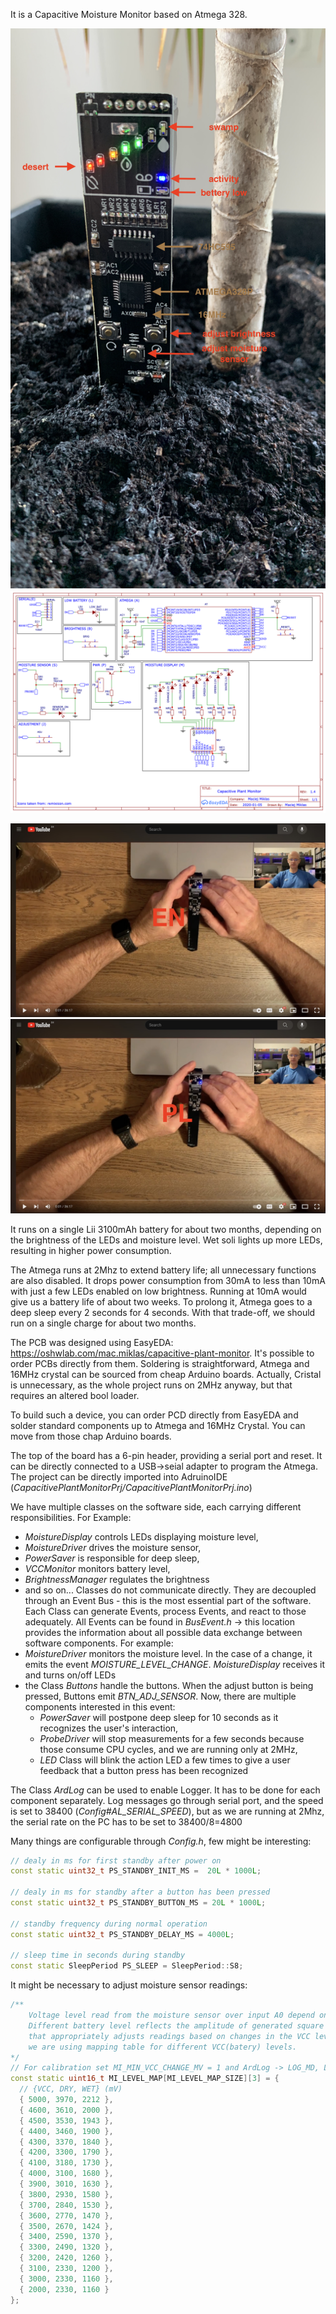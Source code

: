 It is a Capacitive Moisture Monitor based on Atmega 328. 

<img src="/img/cover.jpg" width="600px"/>
<img src="/img/schematic.png" width="600px"/>


[![Youtube EN)](/img/youtube_en.jpg)](https://youtu.be/DBx7lEarteA)
[![Youtube PL)](/img/youtube_pl.jpg)](https://youtu.be/4kX7fkXBnfU)

It runs on a single Lii 3100mAh battery for about two months, depending on the brightness of the LEDs and moisture level. Wet soli lights up more LEDs, resulting in higher power consumption. 

The Atmega runs at 2Mhz to extend battery life; all unnecessary functions are also disabled. It drops power consumption from 30mA to less than 10mA with just a few LEDs enabled on low brightness. Running at 10mA would give us a battery life of about two weeks. To prolong it, Atmega goes to a deep sleep every 2 seconds for 4 seconds. With that trade-off, we should run on a single charge for about two months.

The PCB was designed using EasyEDA: https://oshwlab.com/mac.miklas/capacitive-plant-monitor. It's possible to order PCBs directly from them. Soldering is straightforward, Atmega and 16MHz crystal can be sourced from cheap Arduino boards. Actually, Cristal is unnecessary, as the whole project runs on 2MHz anyway, but that requires an altered bool loader.

To build such a device, you can order PCD directly from EasyEDA and solder standard components up to Atmega and 16MHz Crystal. You can move from those chap Arduino boards. 

The top of the board has a 6-pin header, providing a serial port and reset. It can be directly connected to a USB->seial adapter to program the Atmega. The project can be directly imported into AdruinoIDE (*CapacitivePlantMonitorPrj/CapacitivePlantMonitorPrj.ino*)

We have multiple classes on the software side, each carrying different responsibilities. For Example: 
- *MoistureDisplay* controls LEDs displaying moisture level,
- *MoistureDriver* drives the moisture sensor,
- *PowerSaver* is responsible for deep sleep,
- *VCCMonitor* monitors battery level,
- *BrightnessManager* regulates the brightness 
- and so on...
Classes do not communicate directly. They are decoupled through an Event Bus - this is the most essential part of the software. Each Class can generate Events, process Events, and react to those adequately. All Events can be found in *BusEvent.h* -> this location provides the information about all possible data exchange between software components. For example:
- *MoistureDriver* monitors the moisture level. In the case of a change, it emits the event *MOISTURE_LEVEL_CHANGE*. *MoistureDisplay* receives it and turns on/off LEDs
- the Class *Buttons* handle the buttons. When the adjust button is being pressed, Buttons emit *BTN_ADJ_SENSOR*. Now, there are multiple components interested in this event:
	- *PowerSaver* will postpone deep sleep for 10 seconds as it recognizes the user's interaction, 
	- *ProbeDriver* will stop measurements for a few seconds because those consume CPU cycles, and we are running only at 2MHz,
	- *LED* Class will blink the action LED a few times to give a user feedback that a button press has been recognized

The Class *ArdLog* can be used to enable Logger. It has to be done for each component separately. Log messages go through serial port, and the speed is set to 38400 (*Config#AL_SERIAL_SPEED*), but as we are running at 2Mhz, the serial rate on the PC has to be set to 38400/8=4800

Many things are configurable through *Config.h*, few might be interesting:

``` cpp
// dealy in ms for first standby after power on
const static uint32_t PS_STANDBY_INIT_MS =  20L * 1000L;

// dealy in ms for standby after a button has been pressed
const static uint32_t PS_STANDBY_BUTTON_MS = 20L * 1000L;

// standby frequency during normal operation
const static uint32_t PS_STANDBY_DELAY_MS = 4000L;

// sleep time in seconds during standby
const static SleepPeriod PS_SLEEP = SleepPeriod::S8;
```

It might be necessary to adjust moisture sensor readings:
``` cpp
/**
    Voltage level read from the moisture sensor over input A0 depend on the VCC level, which changes with a battery charge.
    Different battery level reflects the amplitude of generated square wave for a sensor. It is hard to write a function
    that appropriately adjusts readings based on changes in the VCC level because it is not linear. For this reason,
    we are using mapping table for different VCC(batery) levels.
*/
// For calibration set MI_MIN_VCC_CHANGE_MV = 1 and ArdLog -> LOG_MD, LOG to true
const static uint16_t MI_LEVEL_MAP[MI_LEVEL_MAP_SIZE][3] = {
  // {VCC, DRY, WET} (mV)
  { 5000, 3970, 2212 },
  { 4600, 3610, 2000 },
  { 4500, 3530, 1943 },
  { 4400, 3460, 1900 },
  { 4300, 3370, 1840 },
  { 4200, 3300, 1790 },
  { 4100, 3180, 1730 },
  { 4000, 3100, 1680 },
  { 3900, 3010, 1630 },
  { 3800, 2930, 1580 },
  { 3700, 2840, 1530 },
  { 3600, 2770, 1470 },
  { 3500, 2670, 1424 },
  { 3400, 2590, 1370 },
  { 3300, 2490, 1320 },
  { 3200, 2420, 1260 },
  { 3100, 2330, 1200 },
  { 3000, 2330, 1160 },
  { 2000, 2330, 1160 }
};
```

 
